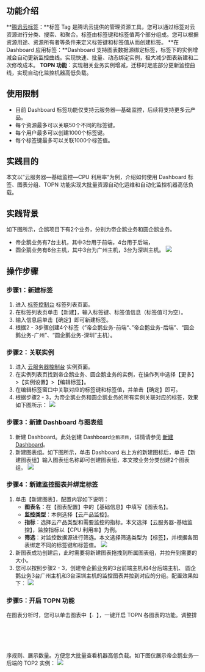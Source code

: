 ## 功能介绍

**[腾讯云标签](https://cloud.tencent.com/document/product/651)：**标签 Tag 是腾讯云提供的管理资源工具，您可以通过标签对云资源进行分类、搜索、和聚合。标签由标签键和标签值两个部分组成。您可以根据资源用途、资源所有者等条件来定义标签键和标签值从而创建标签。
**在 Dashboard 应用标签：**Dashboard 支持图表数据源绑定标签，标签下的实例增减会自动更新监控曲线。实现快速、批量、动态绑定实例，极大减少图表新建和二次修改成本。
**TOPN 功能**：实现相关业务实例增减，迁移时足底部分更新监控曲线，实现自动化监控机器高低负载。

## 使用限制

- 目前 Dashboard 标签功能仅支持云服务器—基础监控，后续将支持更多云产品。
- 每个资源最多可以关联50个不同的标签键。
- 每个用户最多可以创建1000个标签键。
- 每个标签键最多可以关联1000个标签值。

## 实践目的

本文以”云服务器—基础监控—CPU 利用率“为例，介绍如何使用 Dashboard 标签、图表分组、TOPN 功能实现大批量资源自动化运维和自动化监控机器高低负载。

## 实践背景

如下图所示，企鹅项目下有2个业务，分别为帝企鹅业务和圆企鹅业务。

- 帝企鹅业务有7台主机，其中3台用于前端，4台用于后端，
- 圆企鹅业务有6台主机，其中3台为广州主机，3台为深圳主机。
  ![](https://main.qcloudimg.com/raw/f8423af7e7984fb9537a97ecbd01dd12.png)


## 操作步骤

### 步骤1：新建标签

1. 进入 [标签控制台](https://console.cloud.tencent.com/tag/taglist) 标签列表页面。
2. 在标签列表页单击【新建】，输入标签键、标签值信息（标签值可为空）。
3. 输入信息后单击【确定】即可新建标签。
4. 根据2 - 3步骤创建4个标签（”帝企鹅业务-前端“、”帝企鹅业务-后端”、“圆企鹅业务-广州”、“圆企鹅业务-深圳”主机）。


### 步骤2：关联实例

1. 进入 [云服务器控制台](https://console.cloud.tencent.com/cvm/instance) 实例页面。
2. 在实例列表页找到帝企鹅业务、圆企鹅业务的实例，在操作列中选择【更多】>【实例设置】>【编辑标签】。
3. 在编辑标签窗口中关联对应的标签键和标签值，并单击【确定】即可。
4. 根据步骤2 - 3，为帝企鹅业务和圆企鹅业务的所有实例关联对应的标签，效果如下图所示：
   ![](https://main.qcloudimg.com/raw/2cfcbd855c9de85e9eb0e26b21ed7c4b.png)

### 步骤3：新建 Dashboard 与图表组

1. 新建 Dashboard。此处创建 Dashboard`企鹅项目`，详情请参见 [新建 Dashboard](https://cloud.tencent.com/document/product/248/46747)。
2. 新建图表组。如下图所示，单击 Dashboard 右上方的新建图标后，单击【新建图表组】输入图表组名称即可创建图表组，本文按业务分类创建2个图表组。
   ![](https://main.qcloudimg.com/raw/d68599de651a18be5c0865c2965a6bca.png)

### 步骤4：新建监控图表并绑定标签

1. 单击【新建图表】，配置内容如下说明：
   - **图表名**：在【图表配置】中的【基础信息】中填写【图表名】。
   - **监控类型**：本例选择【云产品监控】。
   - **指标**：选择云产品类型和需要监控的指标。本文选择【云服务器-基础监控】，监控指标以【CPU 利用率】为例。
   - **筛选**：对监控数据源进行筛选。本文选择筛选类型为【标签】，并根据各图表绑定不同的标签键和标签值。
     ![](https://main.qcloudimg.com/raw/637b15545e5da01947058852a195541f.png)
2. 新图表成功创建后，此时需要将新建图表拖拽到所属图表组，并拉升到需要的大小。
3. 您可以按照步骤2 - 3，创建帝企鹅业务的3台前端主机和4台后端主机、 圆企鹅业务3台广州主机和3台深圳主机的监控图表并拉到对应的分组。配置效果如下：
   ![](https://main.qcloudimg.com/raw/06314f79c8868d375e32bd22a24dfe87.png)

### 步骤5：开启 TOPN 功能

在图表分析时，您可以单击图表中【<img src="https://main.qcloudimg.com/raw/bc2e0e986ee5ad450e8a090582ca0697.png" width="2.4%">】，一键开启 TOPN 各图表的功能。调整排序规则、展示数量。方便您大批量查看机器高低负载。如下图仅展示帝企鹅业务—后端的 TOP2 实例：
![](https://main.qcloudimg.com/raw/73839d8c4749cf9c6f5f85ecb8d9bec7.png)
